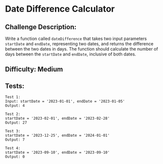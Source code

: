 # Date Difference Calculator

## Challenge Description:

Write a function called `dateDifference` that takes two input parameters `startDate` and `endDate`, representing two dates, and returns the difference between the two dates in days. The function should calculate the number of days between the `startDate` and `endDate`, inclusive of both dates.

## Difficulty: Medium

## Tests:

```
Test 1:
Input: startDate = '2023-01-01', endDate = '2023-01-05'
Output: 4

Test 2:
startDate = '2023-02-01', endDate = '2023-02-28'
Output: 27

Test 3:
startDate = '2023-12-25', endDate = '2024-01-01'
Output: 7

Test 4:
startDate = '2023-09-10', endDate = '2023-09-10'
Output: 0
```
